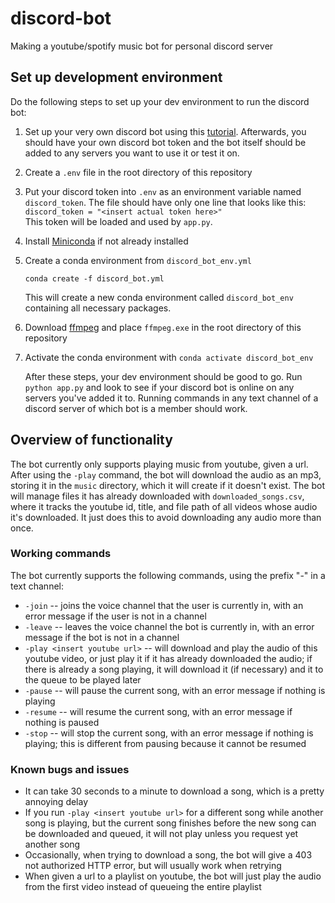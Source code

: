 # discord-bot
Making a youtube/spotify music bot for personal discord server

## Set up development environment

Do the following steps to set up your dev environment to run the discord bot:
1. Set up your very own discord bot using this [tutorial](https://tinyurl.com/bdewbdxk).  Afterwards, you should have your own discord bot token and the bot itself should be added to any servers you want to use it or test it on.
2. Create a `.env` file in the root directory of this repository
3. Put your discord token into `.env` as an environment variable named `discord_token`.  The file should have only one line that looks like this:  
`discord_token = "<insert actual token here>"`  
This token will be loaded and used by `app.py`.
4. Install [Miniconda](https://docs.conda.io/en/latest/miniconda.html) if not already installed
5. Create a conda environment from `discord_bot_env.yml`

    `conda create -f discord_bot.yml`

    This will create a new conda environment called `discord_bot_env` containing all necessary packages.
6. Download [ffmpeg](ffmpeg.org) and place `ffmpeg.exe` in the root directory of this repository
7. Activate the conda environment with `conda activate discord_bot_env`

    After these steps, your dev environment should be good to go.  Run `python app.py` and look to see if your discord bot is online on any servers you've added it to.  Running commands in any text channel of a discord server of which bot is a member should work.

## Overview of functionality

The bot currently only supports playing music from youtube, given a url.  After using the `-play` command, the bot will download the audio as an mp3, storing it in the `music` directory, which it will create if it doesn't exist.  The bot will manage files it has already downloaded with `downloaded_songs.csv`, where it tracks the youtube id, title, and file path of all videos whose audio it's downloaded.  It just does this to avoid downloading any audio more than once.  

### Working commands

The bot currently supports the following commands, using the prefix "-" in a text channel:  
- `-join` -- joins the voice channel that the user is currently in, with an error message if the user is not in a channel
-  `-leave` -- leaves the voice channel the bot is currently in, with an error message if the bot is not in a channel
-  `-play <insert youtube url>` -- will download and play the audio of this youtube video, or just play it if it has already downloaded the audio; if there is already a song playing, it will download it (if necessary) and it to the queue to be played later
-  `-pause` -- will pause the current song, with an error message if nothing is playing
-  `-resume` -- will resume the current song, with an error message if nothing is paused
-  `-stop` -- will stop the current song, with an error message if nothing is playing; this is different from pausing because it cannot be resumed

### Known bugs and issues

- It can take 30 seconds to a minute to download a song, which is a pretty annoying delay
- If you run `-play <insert youtube url>` for a different song while another song is playing, but the current song finishes before the new song can be downloaded and queued, it will not play unless you request yet another song
- Occasionally, when trying to download a song, the bot will give a 403 not authorized HTTP error, but will usually work when retrying
- When given a url to a playlist on youtube, the bot will just play the audio from the first video instead of queueing the entire playlist
